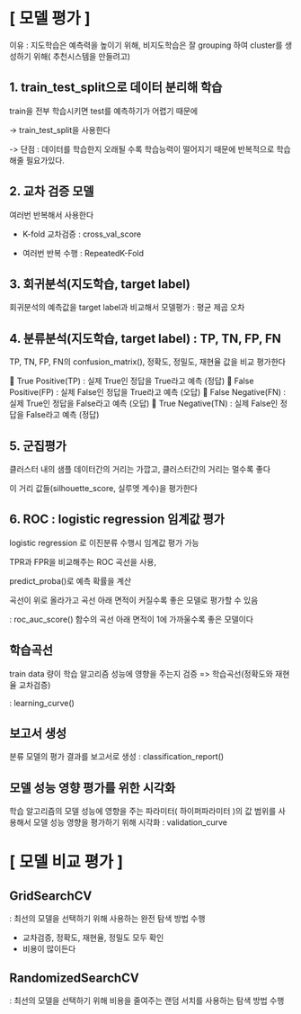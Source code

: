 # [ 모델 평가 ]

이유 : 지도학습은 예측력을 높이기 위해, 비지도학습은 잘 grouping 하여 cluster를 생성하기 위해( 추천시스템을 만들려고)

## 1. train_test_split으로 데이터 분리해 학습

train을 전부 학습시키면 test를 예측하기가 어렵기 때문에

-> train_test_split을 사용한다

-> 단점 : 데이터를 학습한지 오래될 수록 학습능력이 떨어지기 때문에 반복적으로 학습해줄 필요가있다.



## 2. 교차 검증 모델

여러번 반복해서 사용한다

- K-fold 교차검증 :  cross_val_score 

- 여러번 반복 수행 :  RepeatedK-Fold

  

## 3. 회귀분석(지도학습, target label)

회귀분석의 예측값을 target label과 비교해서 모델평가 : 평균 제곱 오차



## 4. 분류분석(지도학습, target label) : TP, TN, FP, FN

TP, TN, FP, FN의 confusion_matrix(), 정확도, 정밀도, 재현율 값을 비교 평가한다

 True Positive(TP) : 실제 True인 정답을 True라고 예측 (정답)
 False Positive(FP) : 실제 False인 정답을 True라고 예측 (오답)
 False Negative(FN) : 실제 True인 정답을 False라고 예측 (오답)
 True Negative(TN) : 실제 False인 정답을 False라고 예측 (정답)



## 5. 군집평가

클러스터 내의 샘플 데이터간의 거리는 가깝고, 클러스터간의 거리는 멀수록 좋다

이 거리 값들(silhouette_score, 실루엣 계수)을 평가한다



## 6. ROC : logistic regression 임계값 평가 

logistic regression 로 이진분류 수행시 임계값 평가 가능

TPR과 FPR을 비교해주는 ROC 곡선을 사용, 

predict_proba()로 예측 확률을 계산

곡선이 위로 올라가고 곡선 아래 면적이 커질수록 좋은 모델로 평가할 수 있음

: roc_auc_score() 함수의 곡선 아래 면적이 1에 가까울수록 좋은 모델이다



## 학습곡선

train data 량이 학습 알고리즘 성능에 영향을 주는지 검증 => 학습곡선(정확도와 재현율 교차검증)

: learning_curve()



## 보고서 생성

분류 모델의 평가 결과를 보고서로 생성 : classification_report()



## 모델 성능 영향 평가를 위한 시각화

학습 알고리즘의 모델 성능에 영향을 주는 파라미터( 하이퍼파라미터 )의 값 범위를 사용해서 모델 성능 영향을 평가하기 위해 시각화 : validation_curve



# [ 모델 비교 평가 ]

## GridSearchCV 

: 최선의 모델을 선택하기 위해 사용하는 완전 탐색 방법 수행

+ 교차검증, 정확도, 재현율, 정밀도 모두 확인 
+ 비용이 많이든다

## RandomizedSearchCV

: 최선의 모델을 선택하기 위해 비용을 줄여주는 랜덤 서치를 사용하는 탐색 방법 수행

